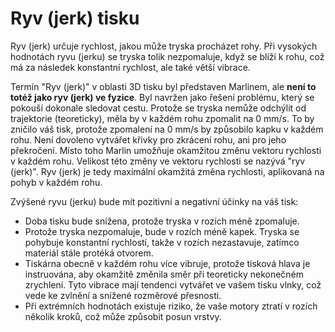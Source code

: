 Ryv (jerk) tisku
====
Ryv (jerk) určuje rychlost, jakou může tryska procházet rohy. Při vysokých hodnotách ryvu (jerku) se tryska tolik nezpomaluje, když se blíží k rohu, což má za následek konstantní rychlost, ale také větší vibrace.

Termín "Ryv (jerk)" v oblasti 3D tisku byl představen Marlinem, ale **není to totéž jako ryv (jerk) ve fyzice**. Byl navržen jako řešení problému, který se pokouší dokonale sledovat cestu. Protože se tryska nemůže odchýlit od trajektorie (teoreticky), měla by v každém rohu zpomalit na 0 mm/s. To by zničilo váš tisk, protože zpomalení na 0 mm/s by způsobilo kapku v každém rohu. Není dovoleno vytvářet křivky pro zkrácení rohu, ani pro jeho překročení. Místo toho Marlin umožňuje okamžitou změnu vektoru rychlosti v každém rohu. Velikost této změny ve vektoru rychlosti se nazývá "ryv (jerk)". Ryv (jerk) je tedy maximální okamžitá změna rychlosti, aplikovaná na pohyb v každém rohu.

Zvýšené ryvu (jerku) bude mít pozitivní a negativní účinky na váš tisk:
* Doba tisku bude snížena, protože tryska v rozích méně zpomaluje.
* Protože tryska nezpomaluje, bude v rozích méně kapek. Tryska se pohybuje konstantní rychlostí, takže v rozích nezastavuje, zatímco materiál stále protéká otvorem.
* Tiskárna obecně v každém rohu více vibruje, protože tisková hlava je instruována, aby okamžitě změnila směr při teoreticky nekonečném zrychlení. Tyto vibrace mají tendenci vytvářet ve vašem tisku vlnky, což vede ke zvlnění a snížené rozměrové přesnosti.
* Při extrémních hodnotách existuje riziko, že vaše motory ztratí v rozích několik kroků, což může způsobit posun vrstvy.
